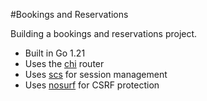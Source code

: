 #Bookings and Reservations

Building a bookings and reservations project.

- Built in Go 1.21
- Uses the [chi](https://github.com/go-chi/chi) router
- Uses [scs](https://github.com/alexedwards/scs) for session management
- Uses [nosurf](https://github.com/justinas/nosurf) for CSRF protection
